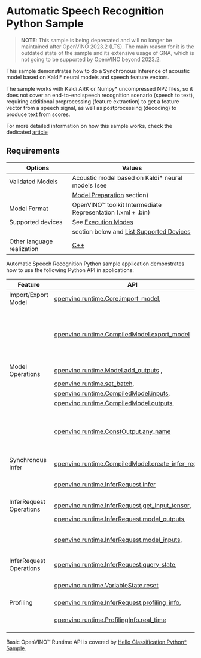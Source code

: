 # Automatic Speech Recognition Python Sample

> **NOTE**: This sample is being deprecated and will no longer be maintained after OpenVINO 2023.2 (LTS). The main reason for it is the outdated state of the sample and its extensive usage of GNA, which is not going to be supported by OpenVINO beyond 2023.2. 

This sample demonstrates how to do a Synchronous Inference of acoustic model based on Kaldi\* neural models and speech feature vectors.

The sample works with Kaldi ARK or Numpy* uncompressed NPZ files, so it does not cover an end-to-end speech recognition scenario (speech to text), requiring additional preprocessing (feature extraction) to get a feature vector from a speech signal, as well as postprocessing (decoding) to produce text from scores.

For more detailed information on how this sample works, check the dedicated [article](https://docs.openvino.ai/2023.2/openvino_inference_engine_ie_bridges_python_sample_speech_sample_README.html)

## Requirements

| Options                     | Values                                                                                                                                                        |
| ----------------------------| --------------------------------------------------------------------------------------------------------------------------------------------------------------|
| Validated Models            | Acoustic model based on Kaldi* neural models (see                                                                                                             |
|                             | [Model Preparation](https://docs.openvino.ai/2023.2/openvino_inference_engine_ie_bridges_python_sample_speech_sample_README.html#model-preparation) section)  |
| Model Format                | OpenVINO™ toolkit Intermediate Representation (.xml + .bin)                                                                                                   |
| Supported devices           | See [Execution Modes](https://docs.openvino.ai/2023.2/openvino_inference_engine_ie_bridges_python_sample_speech_sample_README.html#execution-modes)           |
|                             | section below and [List Supported Devices](https://docs.openvino.ai/2023.2/openvino_docs_OV_UG_supported_plugins_Supported_Devices.html)                      |
| Other language realization  | [C++](https://docs.openvino.ai/2023.2/openvino_inference_engine_samples_speech_sample_README.html)                                                            |

Automatic Speech Recognition Python sample application demonstrates how to use the following Python API in applications:

| Feature                  | API                                                                                                                                                                                                             | Description                                                           |
| -------------------------| ----------------------------------------------------------------------------------------------------------------------------------------------------------------------------------------------------------------|-----------------------------------------------------------------------|
| Import/Export Model      | [openvino.runtime.Core.import_model](https://docs.openvino.ai/2023.2/api/ie_python_api/_autosummary/openvino.runtime.Core.html#openvino.runtime.Core.import_model),                                             |                                                                       |
|                          | [openvino.runtime.CompiledModel.export_model](https://docs.openvino.ai/2023.2/api/ie_python_api/_autosummary/openvino.runtime.CompiledModel.html#openvino.runtime.CompiledModel.export_model)                   | The GNA plugin supports loading and saving of the GNA-optimized model |
| Model Operations         | [openvino.runtime.Model.add_outputs](https://docs.openvino.ai/2023.2/api/ie_python_api/_autosummary/openvino.runtime.Model.html#openvino.runtime.Model.add_outputs) ,                                           |                                                                       |
|                          | [openvino.runtime.set_batch](https://docs.openvino.ai/2023.2/api/ie_python_api/_autosummary/openvino.runtime.html#openvino.runtime.set_batch),                                                                  |                                                                       |
|                          | [openvino.runtime.CompiledModel.inputs](https://docs.openvino.ai/2023.2/api/ie_python_api/_autosummary/openvino.runtime.CompiledModel.html#openvino.runtime.CompiledModel.inputs),                              |                                                                       |
|                          | [openvino.runtime.CompiledModel.outputs](https://docs.openvino.ai/2023.2/api/ie_python_api/_autosummary/openvino.runtime.CompiledModel.html#openvino.runtime.CompiledModel.outputs),                            |                                                                       |
|                          | [openvino.runtime.ConstOutput.any_name](https://docs.openvino.ai/2023.2/api/ie_python_api/_autosummary/openvino.runtime.ConstOutput.html#openvino.runtime.ConstOutput.any_name)                                 | Managing of model: configure batch_size, input and output tensors     |
| Synchronous Infer        | [openvino.runtime.CompiledModel.create_infer_request](https://docs.openvino.ai/2023.2/api/ie_python_api/_autosummary/openvino.runtime.CompiledModel.html#openvino.runtime.CompiledModel.create_infer_request),  |                                                                       |
|                          | [openvino.runtime.InferRequest.infer](https://docs.openvino.ai/2023.2/api/ie_python_api/_autosummary/openvino.runtime.InferRequest.html#openvino.runtime.InferRequest.infer)                                    | Do synchronous inference                                              |
| InferRequest Operations  | [openvino.runtime.InferRequest.get_input_tensor](https://docs.openvino.ai/2023.2/api/ie_python_api/_autosummary/openvino.runtime.InferRequest.html#openvino.runtime.InferRequest.get_input_tensor),             |                                                                       |
|                          | [openvino.runtime.InferRequest.model_outputs](https://docs.openvino.ai/2023.2/api/ie_python_api/_autosummary/openvino.runtime.InferRequest.html#openvino.runtime.InferRequest.model_outputs),                   |                                                                       |
|                          | [openvino.runtime.InferRequest.model_inputs](https://docs.openvino.ai/2023.2/api/ie_python_api/_autosummary/openvino.runtime.InferRequest.html#openvino.runtime.InferRequest.model_inputs),                     | Get info about model using infer request API                          |
| InferRequest Operations  | [openvino.runtime.InferRequest.query_state](https://docs.openvino.ai/2023.2/api/ie_python_api/_autosummary/openvino.runtime.InferRequest.html#openvino.runtime.InferRequest.query_state),                       |                                                                       |
|                          | [openvino.runtime.VariableState.reset](https://docs.openvino.ai/2023.2/api/ie_python_api/_autosummary/openvino.inference_engine.VariableState.html#openvino.inference_engine.VariableState.reset)               | Gets and resets CompiledModel state control                           |
| Profiling                | [openvino.runtime.InferRequest.profiling_info](https://docs.openvino.ai/2023.2/api/ie_python_api/_autosummary/openvino.runtime.InferRequest.html#openvino.runtime.InferRequest.profiling_info),                 |                                                                       |
|                          | [openvino.runtime.ProfilingInfo.real_time](https://docs.openvino.ai/2023.2/api/ie_python_api/_autosummary/openvino.runtime.ProfilingInfo.html#openvino.runtime.ProfilingInfo.real_time)                         | Get infer request profiling info                                      |

Basic OpenVINO™ Runtime API is covered by [Hello Classification Python* Sample](https://docs.openvino.ai/2023.2/openvino_inference_engine_ie_bridges_python_sample_hello_classification_README.html).
